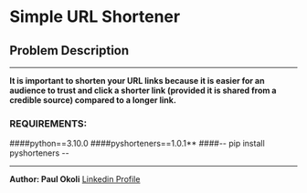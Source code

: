 # Simple URL Shortener

## Problem Description
---

**It is important to shorten your URL links because it is easier for an audience to trust and click a shorter link (provided it is shared from a credible source) compared to a longer link.**

### REQUIREMENTS:

####python==3.10.0
####pyshorteners==1.0.1**
####-- pip install pyshorteners --

---

**Author: Paul Okoli**
[Linkedin Profile](https://www.linkedin.com/in/paulokoli/)
